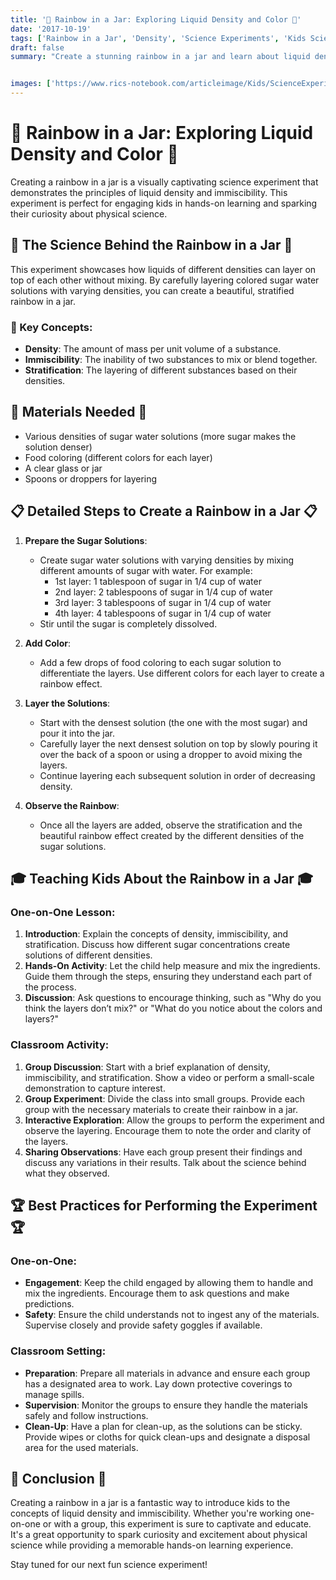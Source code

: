 ```yaml
---
title: '🌈 Rainbow in a Jar: Exploring Liquid Density and Color 🌈'
date: '2017-10-19'
tags: ['Rainbow in a Jar', 'Density', 'Science Experiments', 'Kids Science', 'Physics', 'Fun with Science']
draft: false
summary: "Create a stunning rainbow in a jar and learn about liquid density. This blog post explains the science behind this colorful experiment and provides detailed steps for conducting it with kids, either one-on-one or in a classroom setting."


images: ['https://www.rics-notebook.com/articleimage/Kids/ScienceExperiments/RainbowInAJar.png']
---
```


# 🌈 Rainbow in a Jar: Exploring Liquid Density and Color 🌈

Creating a rainbow in a jar is a visually captivating science experiment that demonstrates the principles of liquid density and immiscibility. This experiment is perfect for engaging kids in hands-on learning and sparking their curiosity about physical science.

## 🔬 The Science Behind the Rainbow in a Jar 🔬

This experiment showcases how liquids of different densities can layer on top of each other without mixing. By carefully layering colored sugar water solutions with varying densities, you can create a beautiful, stratified rainbow in a jar.

### 🌟 Key Concepts:
- **Density**: The amount of mass per unit volume of a substance.
- **Immiscibility**: The inability of two substances to mix or blend together.
- **Stratification**: The layering of different substances based on their densities.

## 🧪 Materials Needed 🧪
- Various densities of sugar water solutions (more sugar makes the solution denser)
- Food coloring (different colors for each layer)
- A clear glass or jar
- Spoons or droppers for layering

## 📋 Detailed Steps to Create a Rainbow in a Jar 📋

1. **Prepare the Sugar Solutions**:
   - Create sugar water solutions with varying densities by mixing different amounts of sugar with water. For example:
     - 1st layer: 1 tablespoon of sugar in 1/4 cup of water
     - 2nd layer: 2 tablespoons of sugar in 1/4 cup of water
     - 3rd layer: 3 tablespoons of sugar in 1/4 cup of water
     - 4th layer: 4 tablespoons of sugar in 1/4 cup of water
   - Stir until the sugar is completely dissolved.

2. **Add Color**:
   - Add a few drops of food coloring to each sugar solution to differentiate the layers. Use different colors for each layer to create a rainbow effect.

3. **Layer the Solutions**:
   - Start with the densest solution (the one with the most sugar) and pour it into the jar.
   - Carefully layer the next densest solution on top by slowly pouring it over the back of a spoon or using a dropper to avoid mixing the layers.
   - Continue layering each subsequent solution in order of decreasing density.

4. **Observe the Rainbow**:
   - Once all the layers are added, observe the stratification and the beautiful rainbow effect created by the different densities of the sugar solutions.

## 🎓 Teaching Kids About the Rainbow in a Jar 🎓

### One-on-One Lesson:
1. **Introduction**: Explain the concepts of density, immiscibility, and stratification. Discuss how different sugar concentrations create solutions of different densities.
2. **Hands-On Activity**: Let the child help measure and mix the ingredients. Guide them through the steps, ensuring they understand each part of the process.
3. **Discussion**: Ask questions to encourage thinking, such as "Why do you think the layers don’t mix?" or "What do you notice about the colors and layers?"

### Classroom Activity:
1. **Group Discussion**: Start with a brief explanation of density, immiscibility, and stratification. Show a video or perform a small-scale demonstration to capture interest.
2. **Group Experiment**: Divide the class into small groups. Provide each group with the necessary materials to create their rainbow in a jar.
3. **Interactive Exploration**: Allow the groups to perform the experiment and observe the layering. Encourage them to note the order and clarity of the layers.
4. **Sharing Observations**: Have each group present their findings and discuss any variations in their results. Talk about the science behind what they observed.

## 🏆 Best Practices for Performing the Experiment 🏆

### One-on-One:
- **Engagement**: Keep the child engaged by allowing them to handle and mix the ingredients. Encourage them to ask questions and make predictions.
- **Safety**: Ensure the child understands not to ingest any of the materials. Supervise closely and provide safety goggles if available.

### Classroom Setting:
- **Preparation**: Prepare all materials in advance and ensure each group has a designated area to work. Lay down protective coverings to manage spills.
- **Supervision**: Monitor the groups to ensure they handle the materials safely and follow instructions.
- **Clean-Up**: Have a plan for clean-up, as the solutions can be sticky. Provide wipes or cloths for quick clean-ups and designate a disposal area for the used materials.

## 🌟 Conclusion 🌟

Creating a rainbow in a jar is a fantastic way to introduce kids to the concepts of liquid density and immiscibility. Whether you're working one-on-one or with a group, this experiment is sure to captivate and educate. It's a great opportunity to spark curiosity and excitement about physical science while providing a memorable hands-on learning experience.

Stay tuned for our next fun science experiment!
